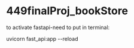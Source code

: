 # 449finalProj_bookStore

to activate fastapi-need to put in terminal:

uvicorn fast_api:app --reload
